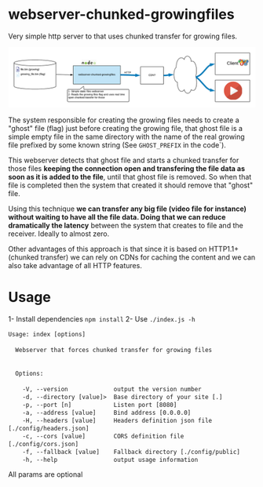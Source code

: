 # webserver-chunked-growingfiles

Very simple http server to that uses chunked transfer for growing files.

![Block diagram](./img/chunkWebserver.png "Block diagram for serving a growing file with an open chunked transfer")


The system responsible for creating the growing files needs to create a "ghost" file (flag) just before creating the growing file, that ghost file is a simple empty file in the same directory with the name of the real growing file prefixed by some known string (See `GHOST_PREFIX` in the code`).

This webserver detects that ghost file and starts a chunked transfer for those files **keeping the connection open and transfering the file data as soon as it is added to the file**, until that ghost file is removed. So when that file is completed then the system that created it should remove that "ghost" file.

Using this technique **we can transfer any big file (video file for instance) without waiting to have all the file data. Doing that we can reduce dramatically the latency** between the system that creates to file and the receiver. Ideally to almost zero.

Other advantages of this approach is that since it is based on HTTP1.1+ (chunked transfer) we can rely on CDNs for caching the content and we can also take advantage of all HTTP features.

# Usage
1- Install dependencies `npm install`
2- Use `./index.js -h`
```
Usage: index [options]

  Webserver that forces chunked transfer for growing files


  Options:

    -V, --version             output the version number
    -d, --directory [value]>  Base directory of your site [.]
    -p, --port [n]            Listen port [8080]
    -a, --address [value]     Bind address [0.0.0.0]
    -H, --headers [value]     Headers definition json file [./config/headers.json]
    -c, --cors [value]        CORS definition file [./config/cors.json]
    -f, --fallback [value]    Fallback directory [./config/public]
    -h, --help                output usage information
```

All params are optional
